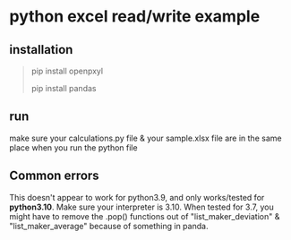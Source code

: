 # python excel read/write example

## installation
>pip install openpxyl
>
>pip install pandas

## run
make sure your calculations.py file & your sample.xlsx file are in the same place when you run the python file

## Common errors
This doesn't appear to work for python3.9, and only works/tested for **python3.10**. Make sure your interpreter is 3.10.
When tested for 3.7, you might have to remove the .pop() functions out of "list_maker_deviation" & "list_maker_average" because of something in panda.
